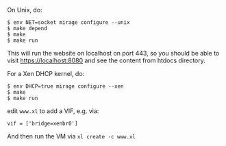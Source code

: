 On Unix, do:

```
$ env NET=socket mirage configure --unix
$ make depend
$ make
$ make run
```

This will run the website on localhost on port 443, so you should be
able to visit [https://localhost:8080](https://localhost:8080) and see the
content from htdocs directory.

For a Xen DHCP kernel, do:

```
$ env DHCP=true mirage configure --xen
$ make
$ make run
```

edit `www.xl` to add a VIF, e.g. via:

```
vif = ['bridge=xenbr0']
```

And then run the VM via `xl create -c www.xl`
